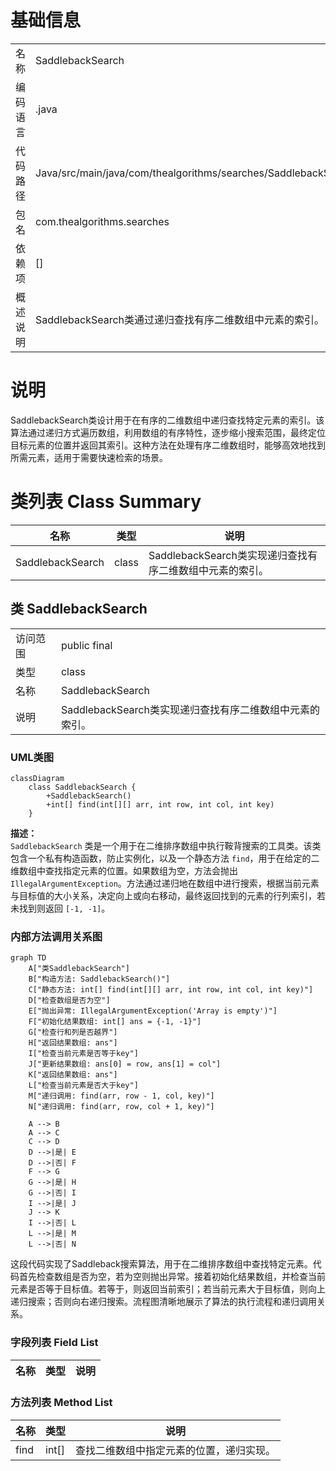# 基础信息

|      |      |
|------|------|
| 名称 | SaddlebackSearch |
| 编码语言 | .java |
| 代码路径 | Java/src/main/java/com/thealgorithms/searches/SaddlebackSearch.java |
| 包名 | com.thealgorithms.searches |
| 依赖项 | [] |
| 概述说明 | SaddlebackSearch类通过递归查找有序二维数组中元素的索引。 |

# 说明

SaddlebackSearch类设计用于在有序的二维数组中递归查找特定元素的索引。该算法通过递归方式遍历数组，利用数组的有序特性，逐步缩小搜索范围，最终定位目标元素的位置并返回其索引。这种方法在处理有序二维数组时，能够高效地找到所需元素，适用于需要快速检索的场景。

# 类列表 Class Summary

| 名称   | 类型  | 说明 |
|-------|------|-------------|
| SaddlebackSearch | class | SaddlebackSearch类实现递归查找有序二维数组中元素的索引。 |



## 类 SaddlebackSearch

|      |      |
|------|------|
| 访问范围 | public final |
| 类型 | class |
| 名称 | SaddlebackSearch |
| 说明 | SaddlebackSearch类实现递归查找有序二维数组中元素的索引。 |


### UML类图

```mermaid
classDiagram
    class SaddlebackSearch {
        +SaddlebackSearch()
        +int[] find(int[][] arr, int row, int col, int key)
    }
```

**描述：**  
`SaddlebackSearch` 类是一个用于在二维排序数组中执行鞍背搜索的工具类。该类包含一个私有构造函数，防止实例化，以及一个静态方法 `find`，用于在给定的二维数组中查找指定元素的位置。如果数组为空，方法会抛出 `IllegalArgumentException`。方法通过递归地在数组中进行搜索，根据当前元素与目标值的大小关系，决定向上或向右移动，最终返回找到的元素的行列索引，若未找到则返回 `[-1, -1]`。


### 内部方法调用关系图

```mermaid
graph TD
    A["类SaddlebackSearch"]
    B["构造方法: SaddlebackSearch()"]
    C["静态方法: int[] find(int[][] arr, int row, int col, int key)"]
    D["检查数组是否为空"]
    E["抛出异常: IllegalArgumentException('Array is empty')"]
    F["初始化结果数组: int[] ans = {-1, -1}"]
    G["检查行和列是否越界"]
    H["返回结果数组: ans"]
    I["检查当前元素是否等于key"]
    J["更新结果数组: ans[0] = row, ans[1] = col"]
    K["返回结果数组: ans"]
    L["检查当前元素是否大于key"]
    M["递归调用: find(arr, row - 1, col, key)"]
    N["递归调用: find(arr, row, col + 1, key)"]

    A --> B
    A --> C
    C --> D
    D -->|是| E
    D -->|否| F
    F --> G
    G -->|是| H
    G -->|否| I
    I -->|是| J
    J --> K
    I -->|否| L
    L -->|是| M
    L -->|否| N
```

这段代码实现了Saddleback搜索算法，用于在二维排序数组中查找特定元素。代码首先检查数组是否为空，若为空则抛出异常。接着初始化结果数组，并检查当前元素是否等于目标值。若等于，则返回当前索引；若当前元素大于目标值，则向上递归搜索；否则向右递归搜索。流程图清晰地展示了算法的执行流程和递归调用关系。

### 字段列表 Field List

| 名称  | 类型  | 说明 |
|-------|-------|------|

### 方法列表 Method List

| 名称  | 类型  | 说明 |
|-------|-------|------|
| find | int[] | 查找二维数组中指定元素的位置，递归实现。 |




